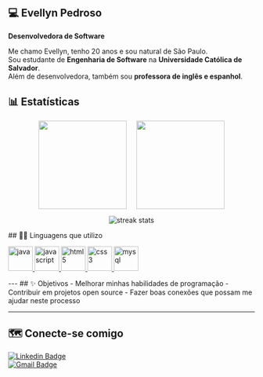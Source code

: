 ## 💻 Evellyn Pedroso  
**Desenvolvedora de Software**  

Me chamo Evellyn, tenho 20 anos e sou natural de São Paulo.  
Sou estudante de **Engenharia de Software** na **Universidade Católica de Salvador**.  
Além de desenvolvedora, também sou **professora de inglês e espanhol**.  

## 📊 Estatísticas  

<p align="center" style="display: flex; justify-content: center; gap: 20px;">
  <img height="180em" src="https://github-readme-stats.vercel.app/api?username=evellynpedroso&show_icons=true&theme=tokyonight&include_all_commits=true&count_private=true"/>
  <img height="180em" src="https://github-readme-stats.vercel.app/api/top-langs/?username=evellynpedroso&layout=compact&langs_count=7&theme=tokyonight"/>
</p>

<p align="center">
  <img src="https://streak-stats.demolab.com/?user=evellynpedroso&theme=tokyonight" alt="streak stats"/>
</p>
## 👩‍💻 Linguagens que utilizo  

<p align="left">
  <a href="https://www.java.com/" target="_blank">
    <img src="https://cdn.jsdelivr.net/gh/devicons/devicon/icons/java/java-original.svg" alt="java" width="50" height="50"/>
  </a>
  <a href="https://developer.mozilla.org/en-US/docs/Web/JavaScript" target="_blank">
    <img src="https://cdn.jsdelivr.net/gh/devicons/devicon/icons/javascript/javascript-original.svg" alt="javascript" width="50" height="50"/>
  </a>
  <a href="https://developer.mozilla.org/en-US/docs/Web/HTML" target="_blank">
    <img src="https://cdn.jsdelivr.net/gh/devicons/devicon/icons/html5/html5-original.svg" alt="html5" width="50" height="50"/>
  </a>
  <a href="https://developer.mozilla.org/en-US/docs/Web/CSS" target="_blank">
    <img src="https://cdn.jsdelivr.net/gh/devicons/devicon/icons/css3/css3-original.svg" alt="css3" width="50" height="50"/>
  </a>
  <a href="https://dev.mysql.com/doc/" target="_blank">
    <img src="https://cdn.jsdelivr.net/gh/devicons/devicon/icons/mysql/mysql-original.svg" alt="mysql" width="50" height="50"/>
  </a>
</p>
---
## ✨ Objetivos  
-  Melhorar minhas habilidades de programação  
-  Contribuir em projetos open source  
-  Fazer boas conexões que possam me ajudar neste processo   

---
## 🗺 Conecte-se comigo  

[![Linkedin Badge](https://img.shields.io/badge/-Evellyn%20Miranda-blue?style=for-the-badge&logo=Linkedin&logoColor=white&link=https://www.linkedin.com/in/evellyn-miranda-3ab790224)](https://www.linkedin.com/in/evellyn-miranda-3ab790224)  
[![Gmail Badge](https://img.shields.io/badge/-evellynpstudy@gmail.com-c14438?style=for-the-badge&logo=Gmail&logoColor=white&link=mailto:evellynpstudy@gmail.com)](mailto:evellynpstudy@gmail.com)
